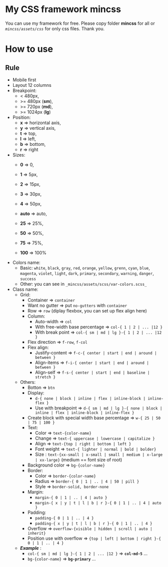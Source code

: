 # My CSS framework mincss
You can use my framework for free. Please copy folder **mincss** for all or _`mincss/assets/css`_ for only css files. Thank you.

# How to use
## Rule
- Mobile first
- Layout 12 columns
- Breakpoint:
  - < 480px,
  - \>= 480px (**sm**),
  - \>= 720px (**md**),
  - \>= 1024px (**lg**)
- Position:
  - **x** => horizontal axis,
  - **y** => vertical axis,
  - **t** => top,
  - **l** => left,
  - **b** => bottom,
  - **r** => right
- Sizes:
  - **0** => 0,
  - **1** => 5px,
  - **2** => 15px,
  - **3** => 30px,
  - **4** => 50px,
  - **auto** => auto,

  - **25** => 25%,
  - **50** => 50%,
  - **75** => 75%,
  - **100** => 100%
- Colors name:
  - Basic: `white`, `black`, `gray`, `red`, `orange`, `yellow`, `grenn`, `cyan`, `blue`, `magenta`, `violet`, `light`, `dark`, `primary`, `secondary`, `warning`, `danger`, `success`
  - Other: you can see in `_mincss/assets/scss/var-colors.scss_`
- Class name:
  - Grid:
    - Container => `container`
    - Want no gutter => put `no-gutters` with `container`
    - Row => `row` (diplay flexbox, you can set up flex align here)
    - Column:
      - Auto-width => `col`
      - With free-width base percentage => `col-{ 1 | 2 | ... |12 }`
      - With break point => `col-{ sm | md | lg }-{ 1 | 2 | ... |12 }`
    - Flex direction => `f-row`, `f-col`
    - Flex align:
      - Justify-content => `f-c-{ center | start | end | around | between }`
      - Align-items => `f-i-{ center | start | end | around | between }`
      - Align-self => `f-s-{ center | start | end | baseline | stretch }`
  - Others:
    - Botton => `btn`
    - Display:
      - `d-{ none | block | inline | flex | inline-block | inline-flex }`
      - Use with breakpoint => `d-{ sm | md | lg }-{ none | block | inline | flex | inline-block | inline-flex }`
    - Create block with special width base percentage => `w-{ 25 | 50 | 75 | 100 }`
    - Text:
      - Color => `text-{color-name}`
      - Change => `text-{ uppercase | lowercase | capitalize }`
      - Align => `text-{top | right | bottom | left }`
      - Font weight => `text-{ lighter | normal | bold | bolder}`
      - Size : `text-{xx-small | x-small | small | medium | x-large | xx-large}` (medium == font size of root)
    - Background color => `bg-{color-name}`
    - Border:
      - Color => `border-{color-name}`
      - Radius => `border-{ 0 | 1 | .. | 4 | 50 | pill }`
      - Style => `border-solid, border-none`
    - Margin:
      - `margin-{ 0 | 1 | .. | 4 | auto }`
      - `margin-{ x | y | t | l | b | r }-{ 0 | 1 | .. | 4 | auto }`
    - Padding:
      - `padding-{ 0 | 1 | .. | 4 }`
      - `padding-{ x | y | t | l | b | r }-{ 0 | 1 | .. | 4 }`
    - Overflow => `overflow-{visible | hidden | scroll | auto | inherit}`
    - Position use with overflow => `{top | left | bottom | right }-{ 0 | 1 | .. | 4 }`
  - _**Example**_ :
    - `col-{ sm | md | lg }-{ 1 | 2 | ... |12 }` => **`col-md-5`** ...
    - `bg-{color-name}` => **`bg-primary`** ...
